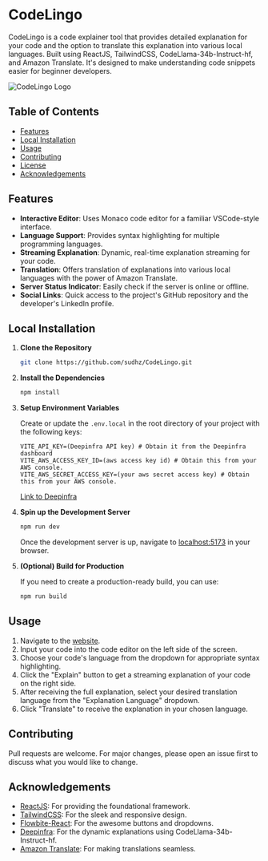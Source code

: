 # CodeLingo

CodeLingo is a code explainer tool that provides detailed explanation for your code and the option to translate this explanation into various local languages. Built using ReactJS, TailwindCSS, CodeLlama-34b-Instruct-hf, and Amazon Translate. It's designed to make understanding code snippets easier for beginner developers.

![CodeLingo Logo](https://i.imgur.com/2DmiTWG.png)

## Table of Contents

- [Features](#features)
- [Local Installation](#local-installation)
- [Usage](#usage)
- [Contributing](#contributing)
- [License](#license)
- [Acknowledgements](#acknowledgements)

## Features

- **Interactive Editor**: Uses Monaco code editor for a familiar VSCode-style interface.
- **Language Support**: Provides syntax highlighting for multiple programming languages.
- **Streaming Explanation**: Dynamic, real-time explanation streaming for your code.
- **Translation**: Offers translation of explanations into various local languages with the power of Amazon Translate.
- **Server Status Indicator**: Easily check if the server is online or offline.
- **Social Links**: Quick access to the project's GitHub repository and the developer's LinkedIn profile.

## Local Installation

1. **Clone the Repository**

   ```bash
   git clone https://github.com/sudhz/CodeLingo.git
   ```

2. **Install the Dependencies**

   ```bash
   npm install
   ```

3. **Setup Environment Variables**

   Create or update the `.env.local` in the root directory of your project with the following keys:

   ```
   VITE_API_KEY=(Deepinfra API key) # Obtain it from the Deepinfra dashboard
   VITE_AWS_ACCESS_KEY_ID=(aws access key id) # Obtain this from your AWS console.
   VITE_AWS_SECRET_ACCESS_KEY=(your aws secret access key) # Obtain this from your AWS console.
   ```

   [Link to Deepinfra](https://deepinfra.com/)

4. **Spin up the Development Server**

   ```bash
   npm run dev
   ```

   Once the development server is up, navigate to [localhost:5173](http://localhost:5173) in your browser.

5. **(Optional) Build for Production**

   If you need to create a production-ready build, you can use:

   ```bash
   npm run build
   ```

## Usage

1. Navigate to the [website](https://codelingo.netlify.app/).
2. Input your code into the code editor on the left side of the screen.
3. Choose your code's language from the dropdown for appropriate syntax highlighting.
4. Click the "Explain" button to get a streaming explanation of your code on the right side.
5. After receiving the full explanation, select your desired translation language from the "Explanation Language" dropdown.
6. Click "Translate" to receive the explanation in your chosen language.

## Contributing

Pull requests are welcome. For major changes, please open an issue first to discuss what you would like to change.

## Acknowledgements

- [ReactJS](https://react.dev/): For providing the foundational framework.
- [TailwindCSS](https://tailwindcss.com/): For the sleek and responsive design.
- [Flowbite-React](https://www.flowbite-react.com/): For the awesome buttons and dropdowns.
- [Deepinfra](https://deepinfra.com/): For the dynamic explanations using CodeLlama-34b-Instruct-hf.
- [Amazon Translate](https://docs.aws.amazon.com/translate/latest/dg/what-is.html): For making translations seamless.
